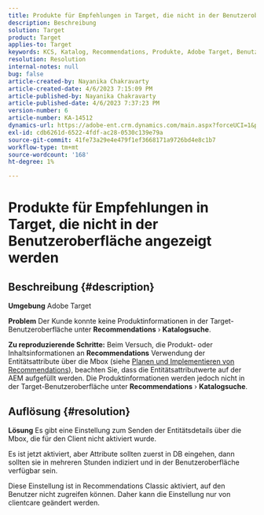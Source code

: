 ```yaml
---
title: Produkte für Empfehlungen in Target, die nicht in der Benutzeroberfläche angezeigt werden
description: Beschreibung
solution: Target
product: Target
applies-to: Target
keywords: KCS, Katalog, Recommendations, Produkte, Adobe Target, Benutzeroberfläche, Informationen, Suche
resolution: Resolution
internal-notes: null
bug: false
article-created-by: Nayanika Chakravarty
article-created-date: 4/6/2023 7:15:09 PM
article-published-by: Nayanika Chakravarty
article-published-date: 4/6/2023 7:37:23 PM
version-number: 6
article-number: KA-14512
dynamics-url: https://adobe-ent.crm.dynamics.com/main.aspx?forceUCI=1&pagetype=entityrecord&etn=knowledgearticle&id=0c40ca52-afd4-ed11-a7c7-6045bd006b3d
exl-id: cdb6261d-6522-4fdf-ac28-0530c139e79a
source-git-commit: 41fe73a29e4e479f1ef3668171a9726bd4e8c1b7
workflow-type: tm+mt
source-wordcount: '168'
ht-degree: 1%

---
```


# Produkte für Empfehlungen in Target, die nicht in der Benutzeroberfläche angezeigt werden

## Beschreibung {#description}


<b>Umgebung</b>
Adobe Target

<b>Problem</b>
Der Kunde konnte keine Produktinformationen in der Target-Benutzeroberfläche unter <b>Recommendations</b> › <b>Katalogsuche</b>.

<b>Zu reproduzierende Schritte:</b>
Beim Versuch, die Produkt- oder Inhaltsinformationen an <b>Recommendations</b> Verwendung der Entitätsattribute über die Mbox (siehe [Planen und Implementieren von Recommendations](https://experienceleague.adobe.com/docs/target/using/recommendations/plan-implement.html?lang=en)), beachten Sie, dass die Entitätsattributwerte auf der AEM aufgefüllt werden. Die Produktinformationen werden jedoch nicht in der Target-Benutzeroberfläche unter <b>Recommendations</b> › <b>Katalogsuche</b>.


## Auflösung {#resolution}


<b>Lösung</b>
Es gibt eine Einstellung zum Senden der Entitätsdetails über die Mbox, die für den Client nicht aktiviert wurde.

Es ist jetzt aktiviert, aber Attribute sollten zuerst in DB eingehen, dann sollten sie in mehreren Stunden indiziert und in der Benutzeroberfläche verfügbar sein.

Diese Einstellung ist in Recommendations Classic aktiviert, auf den Benutzer nicht zugreifen können. Daher kann die Einstellung nur von clientcare geändert werden.

